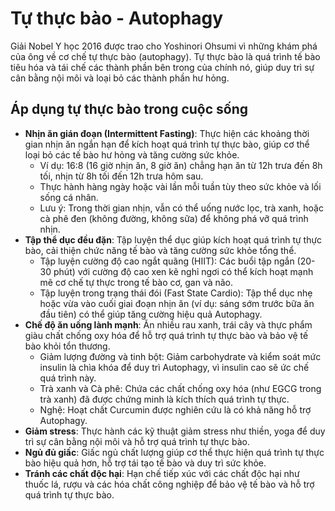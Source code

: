 # Tự thực bào - Autophagy

Giải Nobel Y học 2016 được trao cho Yoshinori Ohsumi vì những khám phá của ông về cơ chế tự thực bào (autophagy). Tự thực bào là quá trình tế bào tiêu hóa và tái chế các thành phần bên trong của chính nó, giúp duy trì sự cân bằng nội môi và loại bỏ các thành phần hư hỏng.

## Áp dụng tự thực bào trong cuộc sống

- **Nhịn ăn gián đoạn (Intermittent Fasting)**: Thực hiện các khoảng thời gian nhịn ăn ngắn hạn để kích hoạt quá trình tự thực bào, giúp cơ thể loại bỏ các tế bào hư hỏng và tăng cường sức khỏe.
  - Ví dụ: 16:8 (16 giờ nhịn ăn, 8 giờ ăn) chẳng hạn ăn từ 12h trưa đến 8h tối, nhịn từ 8h tối đến 12h trưa hôm sau.
  - Thực hành hàng ngày hoặc vài lần mỗi tuần tùy theo sức khỏe và lối sống cá nhân.
  - Lưu ý: Trong thời gian nhịn, vẫn có thể uống nước lọc, trà xanh, hoặc cà phê đen (không đường, không sữa) để không phá vỡ quá trình nhịn.
- **Tập thể dục đều đặn**: Tập luyện thể dục giúp kích hoạt quá trình tự thực bào, cải thiện chức năng tế bào và tăng cường sức khỏe tổng thể.
  - Tập luyện cường độ cao ngắt quãng (HIIT): Các buổi tập ngắn (20-30 phút) với cường độ cao xen kẽ nghỉ ngơi có thể kích hoạt mạnh mẽ cơ chế tự thực trong tế bào cơ, gan và não.
  - Tập luyện trong trạng thái đói (Fast State Cardio): Tập thể dục nhẹ hoặc vừa vào cuối giai đoạn nhịn ăn (ví dụ: sáng sớm trước bữa ăn đầu tiên) có thể giúp tăng cường hiệu quả Autophagy.
- **Chế độ ăn uống lành mạnh**: Ăn nhiều rau xanh, trái cây và thực phẩm giàu chất chống oxy hóa để hỗ trợ quá trình tự thực bào và bảo vệ tế bào khỏi tổn thương.
  - Giảm lượng đường và tinh bột: Giảm carbohydrate và kiểm soát mức insulin là chìa khóa để duy trì Autophagy, vì insulin cao sẽ ức chế quá trình này.
  - Trà xanh và Cà phê: Chứa các chất chống oxy hóa (như EGCG trong trà xanh) đã được chứng minh là kích thích quá trình tự thực.
  - Nghệ: Hoạt chất Curcumin được nghiên cứu là có khả năng hỗ trợ Autophagy.
- **Giảm stress**: Thực hành các kỹ thuật giảm stress như thiền, yoga để duy trì sự cân bằng nội môi và hỗ trợ quá trình tự thực bào.
- **Ngủ đủ giấc**: Giấc ngủ chất lượng giúp cơ thể thực hiện quá trình tự thực bào hiệu quả hơn, hỗ trợ tái tạo tế bào và duy trì sức khỏe.
- **Tránh các chất độc hại**: Hạn chế tiếp xúc với các chất độc hại như thuốc lá, rượu và các hóa chất công nghiệp để bảo vệ tế bào và hỗ trợ quá trình tự thực bào.
